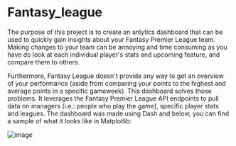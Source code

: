 # Fantasy_league
The purpose of this project is to create an anlytics dashboard that can be used to quickly gain insights about your Fantasy Premier League team. Making changes to your team can be annoying and time consuming as you have do look at each individual player's stats and upcoming feature, and compare them to others.

Furthermore, Fantasy League doesn't provide any way to get an overview of your performance (aside from comparing your points to the highest and average points in a specific gameweek). This dashboard solves those problems. It leverages the Fantasy Premier League API endpoints to pull data on managers (i.e.: people who play the game), specific player stats and leagues. The dashboard was made using Dash and below, you can find a sample of what it looks like in Matplotlib:

![image](https://github.com/osebom/Fantasy_league/assets/40761922/ccb4079b-b270-4980-96f9-da8065bbce4d)

